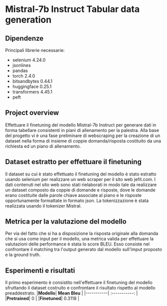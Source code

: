 # Mistral-7b Instruct Tabular data generation
## Dipendenze
Principali librerie necessarie:
* selenium 4.24.0
* jsonlines
* pandas
* torch 2.4.0
* bitsandbytes 0.44.1
* huggingface 0.25.1
* transformers 4.45.1
* peft

## Project overview
Effettuare il finetuning del modello Mistral-7b Instruct per generare dati in forma tabellare consistenti in piani di allenamento per la palestra. 
Alla base del progetto vi è una fase preliminare di webscraping per la creazione di un dataset nella forma di insieme di coppie domanda/risposta costituito da una richiesta ed un piano di allenamento.

## Dataset estratto per effettuare il finetuning
Il dataset su cui è stato effettuato il finetuning del modello è stato estratto usando selenium per realizzare un web scraper per il sito web jefit.com. 
I dati contenuti nel sito web sono stati rielaborati in modo tale da realizzare un dataset composto da coppie di domande e risposte, dove le domande erano costituite dalle parole chiave associate al piano e le risposte opportunamente formattate in formato json.
La tokenizzazione è stata realizzata usando il tokenizer Mistral.

## Metrica per la valutazione del modello
Per via del fatto che si ha a disposizione la risposta originale alla domanda che si usa come input per il modello, una metrica valida per effettuare la valutazioni delle performance è stata lo score BLEU.
Esso consiste nel confrontare il matching tra l'output generato dal modello sull'imput proposto e la ground truth.

## Esperimenti e risultati
Il primo esperimento è consistito nell'effettuare il finetuning del modello sfruttando il dataset costruito e confrontare il risultato rispetto al modello preaddestrato.
|**Modello**| **Mean Bleu** |
|-----------| :-----------: |
|**Pretrained**| 0 |
|**Finetuned**| 0.3118 |

